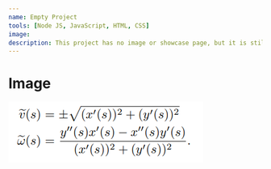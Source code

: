 ```yaml
---
name: Empty Project
tools: [Node JS, JavaScript, HTML, CSS]
image:
description: This project has no image or showcase page, but it is still a beautiful project inside out!
---
```

# Image

![Image](https://github.com/yash-pat/yash-pat.github.io/blob/main/Images/geometric_velocity.PNG)
